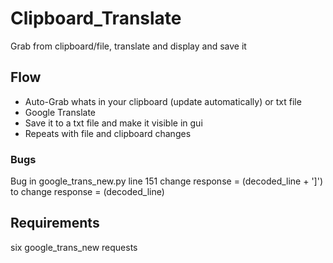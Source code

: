 # Clipboard_Translate
Grab from clipboard/file, translate and display and save it

## Flow
- Auto-Grab whats in your clipboard (update automatically) or txt file
- Google Translate
- Save it to a txt file and make it visible in gui
- Repeats with file and clipboard changes

### Bugs
Bug in google_trans_new.py line 151
change  response = (decoded_line + ']') to change  response = (decoded_line)

## Requirements
six
google_trans_new 
requests

